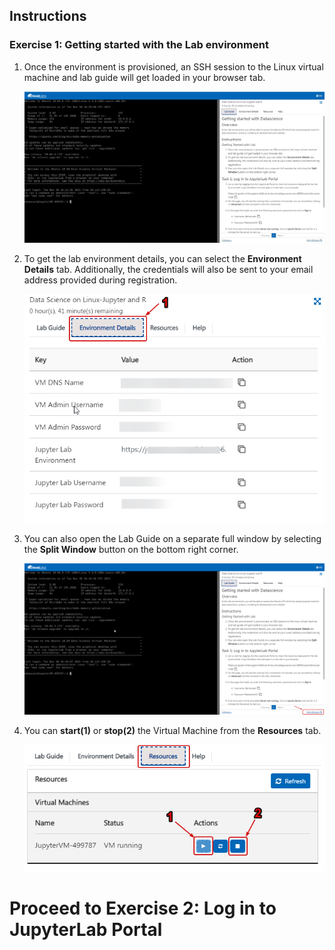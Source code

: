 ## Instructions

### Exercise 1: Getting started with the Lab environment

1. Once the environment is provisioned, an SSH session to the Linux virtual machine and lab guide will get loaded in your browser tab. 
   
   ![](../images/vmandguidelinux.png)

2. To get the lab environment details, you can select the **Environment Details** tab. Additionally, the credentials will also be sent to your email address provided during registration.

   ![](../images/envdetailslinux.png)
   
3. You can also open the Lab Guide on a separate full window by selecting the **Split Window** button on the bottom right corner.

   ![](../images/splitwindowlinux.png)

4. You can **start(1)** or **stop(2)** the Virtual Machine from the **Resources** tab.

   ![](../images/resourcestablinux.png)
   
# Proceed to Exercise 2: Log in to JupyterLab Portal
